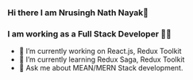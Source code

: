 ### Hi there I am Nrusingh Nath Nayak👋
### I am working as a Full Stack Developer 👨‍💻
<!--
**nayak001/nayak001** is a ✨ _special_ ✨ repository because its `README.md` (this file) appears on your GitHub profile.
-->
- 🔭 I’m currently working on React.js, Redux Toolkit
- 🌱 I’m currently learning Redux Saga, Redux Toolkit
- 💬 Ask me about MEAN/MERN Stack development.

